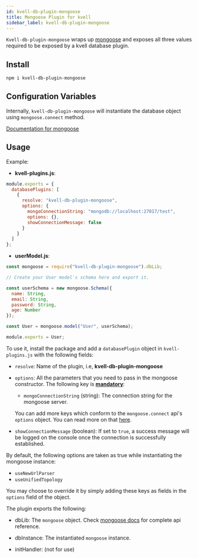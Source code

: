 ```yaml
---
id: kvell-db-plugin-mongoose
title: Mongoose Plugin for kvell
sidebar_label: kvell-db-plugin-mongoose
---
```


`Kvell-db-plugin-mongoose` wraps up [mongoose](https://mongoosejs.com/) and exposes all three values required to be exposed by a kvell database plugin.

## Install

```sh
npm i kvell-db-plugin-mongoose
```

## Configuration Variables

Internally, `kvell-db-plugin-mongoose` will instantiate the database object using `mongoose.connect` method.

[Documentation for mongoose](https://mongoosejs.com/docs/index.html)

## Usage

Example:

- **kvell-plugins.js**:

```javascript
module.exports = {
  databasePlugins: [
    {
      resolve: "kvell-db-plugin-mongoose",
      options: {
        mongoConnectionString: "mongodb://localhost:27017/test",
        options: {},
        showConnectionMessage: false
      }
    }
  ]
};
```

- **userModel.js**:

```javascript
const mongoose = require("kvell-db-plugin-mongoose").dbLib;

// Create your User model's schema here and export it.

const userSchema = new mongoose.Schema({
  name: String,
  email: String,
  password: String,
  age: Number
});

const User = mongoose.model("User", userSchema);

module.exports = User;
```

To use it, install the package and add a `databasePlugin` object in `kvell-plugins.js` with the following fields:

- `resolve`: Name of the plugin, i.e, **kvell-db-plugin-mongoose**

- `options`: All the parameters that you need to pass in the mongoose constructor. The following key is **<u>mandatory</u>**:

  - `mongoConnectionString` (string): The connection string for the mongoose server.

  You can add more keys which conform to the `mongoose.connect` api's `options` object. You can read more on that [here](https://mongoosejs.com/docs/api/mongoose.html#mongoose_Mongoose-connect).

* `showConnectionMessage` (boolean): If set to `true`, a success message will be logged on the console once the connection is successfully established.

By default, the following options are taken as true while instantiating the mongoose instance:

- `useNewUrlParser`
- `useUnifiedTopology`

You may choose to override it by simply adding these keys as fields in the `options` field of the object.

The plugin exports the following:

- dbLib: The `mongoose` object. Check [mongoose docs](https://mongoosejs.com/docs/index.html) for complete api reference.
- dbInstance: The instantiated `mongoose` instance.

- initHandler: (not for use)
